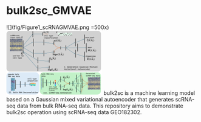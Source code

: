# bulk2sc_GMVAE
![](fig/Figure1_scRNAGMVAE.png =500x)
<img src="fig/Figure1_scRNAGMVAE.png" alt="Fig1" style="width:50%; height:auto;">
bulk2sc is a machine learning model based on a Gaussian mixed variational autoencoder that generates scRNA-seq data from bulk RNA-seq data. 
This repository aims to demonstrate bulk2sc operation using scRNA-seq data GEO182302.
